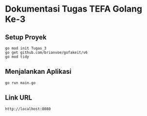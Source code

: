 # Dokumentasi Tugas TEFA Golang Ke-3

## Setup Proyek
```
go mod init Tugas_3
go get github.com/brianvoe/gofakeit/v6
go mod tidy
```

## Menjalankan Aplikasi
`go run main.go`

## Link URL
`http://localhost:8080`
